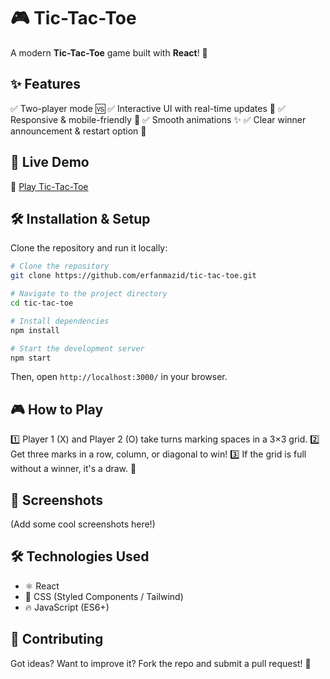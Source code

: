 # 🎮 Tic-Tac-Toe

A modern **Tic-Tac-Toe** game built with **React**! 🚀

## ✨ Features
✅ Two-player mode 🆚
✅ Interactive UI with real-time updates 🎨
✅ Responsive & mobile-friendly 📱
✅ Smooth animations ✨
✅ Clear winner announcement & restart option 🔄

## 🚀 Live Demo
🔗 [Play Tic-Tac-Toe](your-live-demo-link)

## 🛠 Installation & Setup
Clone the repository and run it locally:
```sh
# Clone the repository
git clone https://github.com/erfanmazid/tic-tac-toe.git

# Navigate to the project directory
cd tic-tac-toe

# Install dependencies
npm install

# Start the development server
npm start
```
Then, open `http://localhost:3000/` in your browser.

## 🎮 How to Play
1️⃣ Player 1 (X) and Player 2 (O) take turns marking spaces in a 3×3 grid.
2️⃣ Get three marks in a row, column, or diagonal to win!
3️⃣ If the grid is full without a winner, it's a draw. 🤝

## 📸 Screenshots
(Add some cool screenshots here!)

## 🛠 Technologies Used
- ⚛️ React
- 🎨 CSS (Styled Components / Tailwind)
- 🔥 JavaScript (ES6+)

## 🤝 Contributing
Got ideas? Want to improve it? Fork the repo and submit a pull request! 🎯
